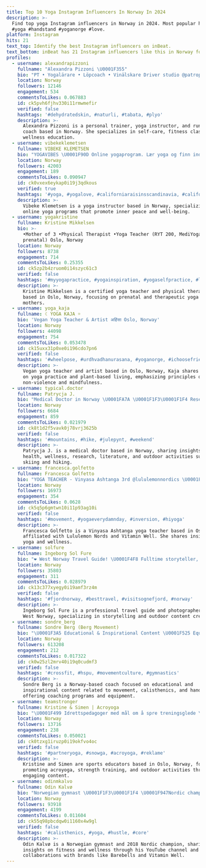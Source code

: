 ```yaml
---
title: Top 10 Yoga Instagram Influencers In Norway In 2024
description: >-
  Find top yoga Instagram influencers in Norway in 2024. Most popular hashtags:
  #yoga #handstand #yoganorge #love.
platform: Instagram
hits: 21
text_top: Identify the best Instagram influencers on inBeat.
text_bottom: inBeat has 21 Instagram influencers like this in Norway for you to pitch.
profiles:
  - username: alexandrapizzoni
    fullname: "Alexandra Pizzoni \U0001F355"
    bio: "PT • Yogalärare • Löpcoach • Vinälskare Driver studio @patrop.se Föreläser, bloggar och håller klasser i \U0001F9D8\U0001F3FC‍♀️\U0001F3CB\U0001F3FC‍♀️\U0001F94A\U0001F3C3\U0001F3FC‍♀️ \U0001F4D6 Self Care 2019"
    location: Norway
    followers: 12146
    engagement: 534
    commentsToLikes: 0.067883
    id: ck5pvh6fjhv330i11rmwmefir
    verified: false
    hashtags: '#dehydratedskin, #naturli, #tabata, #plyo'
    description: >-
      Alexandra Pizzoni is a personal trainer, yoga instructor, and running
      coach based in Norway. She specializes in self-care, fitness classes, and
      wellness education.
  - username: vibekeklemetsen
    fullname: VIBEKE KLEMETSEN
    bio: "YOGAVIBES \U0001F90D Online yogaprogram. Lær yoga og finn indre ro. Meld deg på min email-liste for å få beskjed når programmet er klart. Klikk på linken her\U0001F447\U0001F3FC"
    location: Norway
    followers: 42003
    engagement: 189
    commentsToLikes: 0.090947
    id: ck0vxex6eykap0i19j3qdkous
    verified: true
    hashtags: '#yoga, #yogalove, #californiaraisinsscandinavia, #californiaraisisns'
    description: >-
      Vibeke Klemetsen is a yoga instructor based in Norway, specializing in
      online yoga programs that promote inner peace and well-being.
  - username: yogakristine
    fullname: Kristine Mikkelsen
    bio: >-
      •Mother of 3 •Physical Therapist •Yoga Teacher (RYT 200, MediYoga,
      prenatal) Oslo, Norway
    location: Norway
    followers: 8738
    engagement: 714
    commentsToLikes: 0.25355
    id: ck5zp2b4zruom0i14szyc61c3
    verified: false
    hashtags: '#myyogapractice, #yogainspiration, #yogaselfpractice, #letsdoyoga'
    description: >-
      Kristine Mikkelsen is a certified yoga teacher and physical therapist
      based in Oslo, Norway, focusing on prenatal and therapeutic yoga for
      mothers.
  - username: yoga_kaja
    fullname: ☾ YOGA KAJA ☼
    bio: 'Vegan Yoga Teacher & Artist अहिंसा Oslo, Norway'
    location: Norway
    followers: 44098
    engagement: 754
    commentsToLikes: 0.053478
    id: ck15uxx31p0xe0i196cdo7pn6
    verified: false
    hashtags: '#wheelpose, #urdhvadhanurasana, #yoganorge, #ichoosefriendly'
    description: >-
      Vegan yoga teacher and artist based in Oslo, Norway, Kaja shares insights
      on yoga practice and plant-based living, emphasizing principles of
      non-violence and mindfulness.
  - username: typical.doctor
    fullname: Patrycja J.
    bio: "Medical Doctor in Norway \U0001FA7A \U0001F1F3\U0001F1F4 Research\U0001F52C Books \U0001F4DA Traveling \U0001F6EB Yoga\U0001F64F\U0001F3FB Healthy lifestyle \U0001F966 Skiing ⛷ Hiking ⛰"
    location: Norway
    followers: 6684
    engagement: 859
    commentsToLikes: 0.021979
    id: ck8t1d2f5vavk0j78vrj3625b
    verified: false
    hashtags: '#mountains, #hike, #julepynt, #weekend'
    description: >-
      Patrycja J. is a medical doctor based in Norway, sharing insights on
      health, wellness, research, literature, and outdoor activities such as
      skiing and hiking.
  - username: francesca.golfetto
    fullname: Francesca Golfetto
    bio: "YOGA TEACHER - Vinyasa Ashtanga 3rd @lululemonnordics \U0001F34B Ambassador @vitaminwellnorge team @hiyoga_no @naardic Italiana \U0001F1EE\U0001F1F9 in\U0001F4CDOslo"
    location: Norway
    followers: 16973
    engagement: 354
    commentsToLikes: 0.0628
    id: ck5q5p6gmtwn10i11p93ag10i
    verified: false
    hashtags: '#movement, #yogaeverydamnday, #inversion, #hiyoga'
    description: >-
      Francesca Golfetto is a Vinyasa Ashtanga yoga teacher based in Oslo,
      affiliated with Lululemon Nords and Vitamin Well. She shares insights on
      yoga and wellness.
  - username: solfure
    fullname: Ingeborg Sol Fure
    bio: "❤️ West Norway Travel Guide! \U0001F4F8 Fulltime storyteller, photographer. \U0001F4F1Content creator | ambassador @renaultnorge @alfasko @skogstadsport"
    location: Norway
    followers: 35803
    engagement: 311
    commentsToLikes: 0.028979
    id: ck13c377xyegy0i19amf3rz4m
    verified: false
    hashtags: '#fjordnorway, #besttravel, #visitsognefjord, #norway'
    description: >-
      Ingeborg Sol Fure is a professional travel guide and photographer based in
      West Norway, specializing in storytelling and outdoor content creation.
  - username: sondre_berg
    fullname: Sondre Berg (Berg Movement)
    bio: "\U0001F3A5 Educational & Inspirational Content \U0001F525 Equipment & apparel @movement_made ⬇️ Coaching App & Programs \U0001F310 #Movement #Handstand #Calisthenics"
    location: Norway
    followers: 613208
    engagement: 212
    commentsToLikes: 0.017322
    id: ck0w25zl2mrv40i19q0cudmf3
    verified: false
    hashtags: '#crossfit, #hspu, #movementculture, #gymnastics'
    description: >-
      Sondre Berg is a Norway-based coach focused on educational and
      inspirational content related to movement, calisthenics, and handstands,
      offering coaching programs and equipment.
  - username: teamstronger
    fullname: Kristine & Simen | Acroyoga
    bio: "\U0001F499 Idrettspedagoger med mål om å spre treningsglede \U0001F4CD Oslo, Norge \U0001F9D8\U0001F3FD‍♀️ @kristinekjenne \U0001F331 Acroyoga, Styrke, Friluftsliv ✨ @abilica @maximnorge"
    location: Norway
    followers: 13716
    engagement: 238
    commentsToLikes: 0.050021
    id: ck0tzxg1iruzp0i19okfvo4oc
    verified: false
    hashtags: '#partneryoga, #snowga, #acroyoga, #reklame'
    description: >-
      Kristine and Simen are sports educators based in Oslo, Norway, focused on
      promoting acroyoga, strength training, and outdoor activities through
      engaging content.
  - username: odinmkalvo
    fullname: Odin Kalvø
    bio: "Norwegian gymnast \U0001F1F3\U0001F1F4 \U0001F947Nordic champion 2018 ⚡️ @barebells.nor & @vitaminwellnorge «HELT OK» on YouTube \U0001F91F\U0001F3FC"
    location: Norway
    followers: 93918
    engagement: 4199
    commentsToLikes: 0.011604
    id: ck55q98pbcdqw0i1160x4w9gl
    verified: false
    hashtags: '#calisthenics, #yoga, #hustle, #core'
    description: >-
      Odin Kalvø is a Norwegian gymnast and 2018 Nordic champion, sharing
      insights on fitness and wellness through his YouTube channel and
      collaborations with brands like Barebells and Vitamin Well.
---
```


